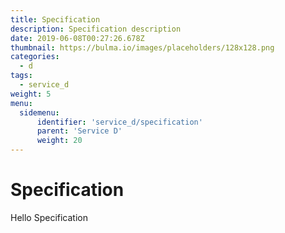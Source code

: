 ```yaml
---
title: Specification
description: Specification description
date: 2019-06-08T00:27:26.678Z
thumbnail: https://bulma.io/images/placeholders/128x128.png
categories:
  - d
tags:
  - service_d
weight: 5
menu:
  sidemenu:
      identifier: 'service_d/specification'
      parent: 'Service D'
      weight: 20
---
```


# Specification
Hello Specification